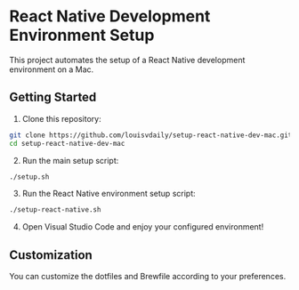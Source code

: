 # React Native Development Environment Setup

This project automates the setup of a React Native development environment on a Mac.

## Getting Started

1. Clone this repository:
  ```zsh
  git clone https://github.com/louisvdaily/setup-react-native-dev-mac.git
  cd setup-react-native-dev-mac
  ```

2. Run the main setup script:
  ```zsh
  ./setup.sh
  ```

3. Run the React Native environment setup script:
  ```zsh
  ./setup-react-native.sh
  ```

4. Open Visual Studio Code and enjoy your configured environment!

## Customization

You can customize the dotfiles and Brewfile according to your preferences.
